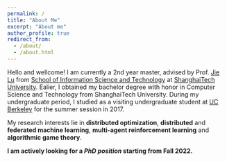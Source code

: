 ```yaml
---
permalink: /
title: "About Me"
excerpt: "About me"
author_profile: true
redirect_from: 
  - /about/
  - /about.html
---
```


Hello and wellcome! I am currently a 2nd year master, advised by Prof. [Jie Lu](https://sist.shanghaitech.edu.cn/sist_en/2020/0814/c7582a54862/page.htm) from [School of Information Science and Technology](https://sist.shanghaitech.edu.cn/sist_en/main.htm) at [ShanghaiTech University](https://www.shanghaitech.edu.cn/). Ealier, I obtained my bachelor degree with honor in Computer Science and Technology from ShanghaiTech University. During my undergraduate period, I studied as a visiting undergraduate student at [UC Berkeley](https://www.berkeley.edu/) for the summer session in 2017.

My research interests lie in **distributed optimization**, **distributed** and **federated machine learning**, **multi-agent reinforcement learning** and **algorithmic game theory**.

**I am actively looking for a *PhD position* starting from Fall 2022.**

